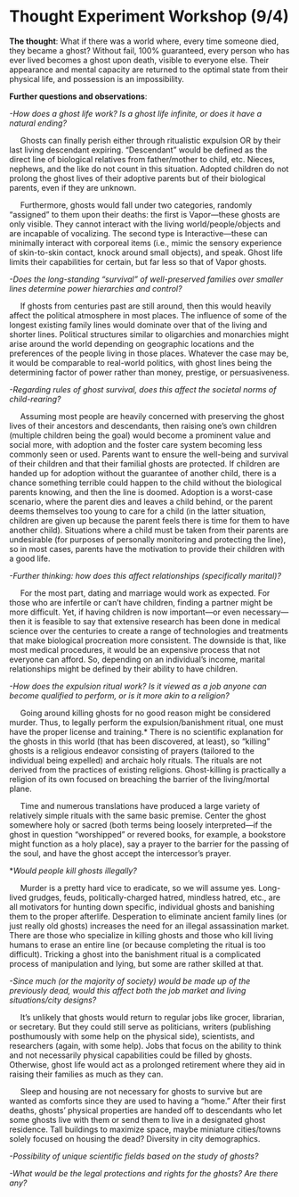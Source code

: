 # Thought Experiment Workshop (9/4)

**The thought**: What if there was a world where, every time someone died, they became a ghost? Without fail, 100% guaranteed, every person who has ever lived becomes a ghost upon death, visible to everyone else. Their appearance and mental capacity are returned to the optimal state from their physical life, and possession is an impossibility.  

**Further questions and observations**:

*-How does a ghost life work? Is a ghost life infinite, or does it have a natural ending?*

&nbsp;&nbsp;&nbsp;&nbsp;&nbsp;Ghosts can finally perish either through ritualistic expulsion OR by their last living descendant expiring. “Descendant” would be defined as the direct line of biological relatives from father/mother to child, etc. Nieces, nephews, and the like do not count in this situation. Adopted children do not prolong the ghost lives of their adoptive parents but of their biological parents, even if they are unknown.

&nbsp;&nbsp;&nbsp;&nbsp;&nbsp;Furthermore, ghosts would fall under two categories, randomly “assigned” to them upon their deaths: the first is Vapor—these ghosts are only visible. They cannot interact with the living world/people/objects and are incapable of vocalizing. The second type is Interactive—these can minimally interact with corporeal items (i.e., mimic the sensory experience of skin-to-skin contact, knock around small objects), and speak. Ghost life limits their capabilities for certain, but far less so that of Vapor ghosts.


*-Does the long-standing “survival” of well-preserved families over smaller lines determine power hierarchies and control?*

&nbsp;&nbsp;&nbsp;&nbsp;&nbsp;If ghosts from centuries past are still around, then this would heavily affect the political atmosphere in most places. The influence of some of the longest existing family lines would dominate over that of the living and shorter lines. Political structures similar to oligarchies and monarchies might arise around the world depending on geographic locations and the preferences of the people living in those places. Whatever the case may be, it would be comparable to real-world politics, with ghost lines being the determining factor of power rather than money, prestige, or persuasiveness. 

*-Regarding rules of ghost survival, does this affect the societal norms of child-rearing?*

&nbsp;&nbsp;&nbsp;&nbsp;&nbsp;Assuming most people are heavily concerned with preserving the ghost lives of their ancestors and descendants, then raising one’s own children (multiple children being the goal) would become a prominent value and social more, with adoption and the foster care system becoming less commonly seen or used. Parents want to ensure the well-being and survival of their children and that their familial ghosts are protected. If children are handed up for adoption without the guarantee of another child, there is a chance something terrible could happen to the child without the biological parents knowing, and then the line is doomed. Adoption is a worst-case scenario, where the parent dies and leaves a child behind, or the parent deems themselves too young to care for a child (in the latter situation, children are given up because the parent feels there is time for them to have another child). Situations where a child must be taken from their parents are undesirable (for purposes of personally monitoring and protecting the line), so in most cases, parents have the motivation to provide their children with a good life.

*-Further thinking: how does this affect relationships (specifically marital)?*

&nbsp;&nbsp;&nbsp;&nbsp;&nbsp;For the most part, dating and marriage would work as expected. For those who are infertile or can’t have children, finding a partner might be more difficult. Yet, if having children is now important—or even necessary—then it is feasible to say that extensive research has been done in medical science over the centuries to create a range of technologies and treatments that make biological procreation more consistent. The downside is that, like most medical procedures, it would be an expensive process that not everyone can afford. So, depending on an individual’s income, marital relationships might be defined by their ability to have children.

*-How does the expulsion ritual work? Is it viewed as a job anyone can become qualified to perform, or is it more akin to a religion?*

&nbsp;&nbsp;&nbsp;&nbsp;&nbsp;Going around killing ghosts for no good reason might be considered murder. Thus, to legally perform the expulsion/banishment ritual, one must have the proper license and training.* There is no scientific explanation for the ghosts in this world (that has been discovered, at least), so “killing” ghosts is a religious endeavor consisting of prayers (tailored to the individual being expelled) and archaic holy rituals. The rituals are not derived from the practices of existing religions. Ghost-killing is practically a religion of its own focused on breaching the barrier of the living/mortal plane.

&nbsp;&nbsp;&nbsp;&nbsp;&nbsp;Time and numerous translations have produced a large variety of relatively simple rituals with the same basic premise. Center the ghost somewhere holy or sacred (both terms being loosely interpreted—if the ghost in question “worshipped” or revered books, for example, a bookstore might function as a holy place), say a prayer to the barrier for the passing of the soul, and have the ghost accept the intercessor’s prayer. 

**Would people kill ghosts illegally?*

&nbsp;&nbsp;&nbsp;&nbsp;&nbsp;Murder is a pretty hard vice to eradicate, so we will assume yes. Long-lived grudges, feuds, politically-charged hatred, mindless hatred, etc., are all motivators for hunting down specific, individual ghosts and banishing them to the proper afterlife. Desperation to eliminate ancient family lines (or just really old ghosts) increases the need for an illegal assassination market. There are those who specialize in killing ghosts and those who kill living humans to erase an entire line (or because completing the ritual is too difficult). Tricking a ghost into the banishment ritual is a complicated process of manipulation and lying, but some are rather skilled at that. 

*-Since much (or the majority of society) would be made up of the previously dead, would this affect both the job market and living situations/city designs?*

&nbsp;&nbsp;&nbsp;&nbsp;&nbsp;It’s unlikely that ghosts would return to regular jobs like grocer, librarian, or secretary. But they could still serve as politicians, writers (publishing posthumously with some help on the physical side), scientists, and researchers (again, with some help). Jobs that focus on the ability to think and not necessarily physical capabilities could be filled by ghosts. Otherwise, ghost life would act as a prolonged retirement where they aid in raising their families as much as they can. 

&nbsp;&nbsp;&nbsp;&nbsp;&nbsp;Sleep and housing are not necessary for ghosts to survive but are wanted as comforts since they are used to having a “home.” After their first deaths, ghosts’ physical properties are handed off to descendants who let some ghosts live with them or send them to live in a designated ghost residence. Tall buildings to maximize space, maybe miniature cities/towns solely focused on housing the dead? Diversity in city demographics. 

*-Possibility of unique scientific fields based on the study of ghosts?*

*-What would be the legal protections and rights for the ghosts? Are there any?*

